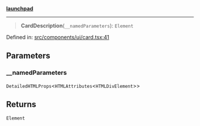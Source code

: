 [**launchpad**](index.md)

***

> **CardDescription**(`__namedParameters`): `Element`

Defined in: [src/components/ui/card.tsx:41](https://github.com/victorbratov/launchpad/blob/d1815ef1a573b42ac1f231f3f3d6617bddce6dbe/src/components/ui/card.tsx#L41)

## Parameters

### \_\_namedParameters

`DetailedHTMLProps`\<`HTMLAttributes`\<`HTMLDivElement`\>\>

## Returns

`Element`
